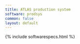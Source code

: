 ```yaml
---
title: ATLAS production system
software: prodsys
common: false
layout: default
---
```


{% include softwarespecs.html %}
